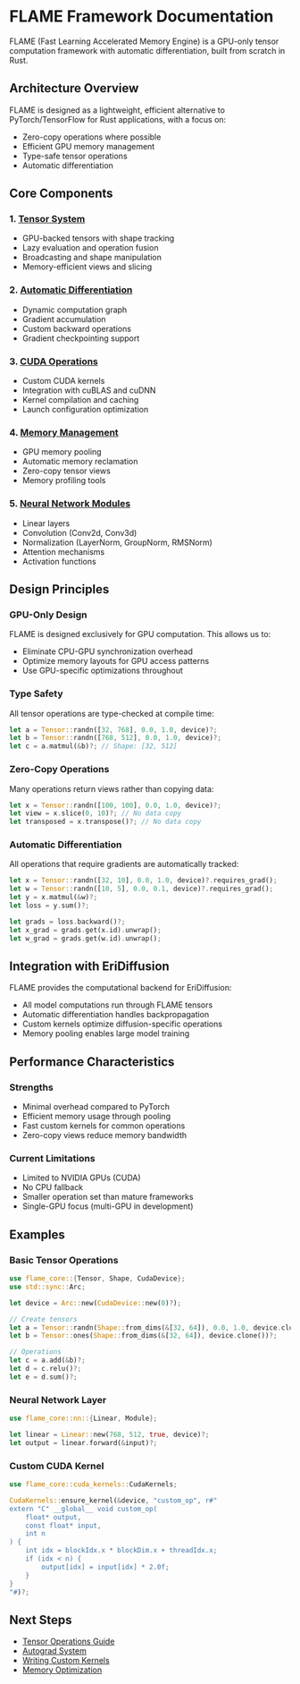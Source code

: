 # FLAME Framework Documentation

FLAME (Fast Learning Accelerated Memory Engine) is a GPU-only tensor computation framework with automatic differentiation, built from scratch in Rust.

## Architecture Overview

FLAME is designed as a lightweight, efficient alternative to PyTorch/TensorFlow for Rust applications, with a focus on:
- Zero-copy operations where possible
- Efficient GPU memory management
- Type-safe tensor operations
- Automatic differentiation

## Core Components

### 1. [Tensor System](./tensor.md)
- GPU-backed tensors with shape tracking
- Lazy evaluation and operation fusion
- Broadcasting and shape manipulation
- Memory-efficient views and slicing

### 2. [Automatic Differentiation](./autograd.md)
- Dynamic computation graph
- Gradient accumulation
- Custom backward operations
- Gradient checkpointing support

### 3. [CUDA Operations](./cuda-ops.md)
- Custom CUDA kernels
- Integration with cuBLAS and cuDNN
- Kernel compilation and caching
- Launch configuration optimization

### 4. [Memory Management](./memory.md)
- GPU memory pooling
- Automatic memory reclamation
- Zero-copy tensor views
- Memory profiling tools

### 5. [Neural Network Modules](./nn-modules.md)
- Linear layers
- Convolution (Conv2d, Conv3d)
- Normalization (LayerNorm, GroupNorm, RMSNorm)
- Attention mechanisms
- Activation functions

## Design Principles

### GPU-Only Design
FLAME is designed exclusively for GPU computation. This allows us to:
- Eliminate CPU-GPU synchronization overhead
- Optimize memory layouts for GPU access patterns
- Use GPU-specific optimizations throughout

### Type Safety
All tensor operations are type-checked at compile time:
```rust
let a = Tensor::randn([32, 768], 0.0, 1.0, device)?;
let b = Tensor::randn([768, 512], 0.0, 1.0, device)?;
let c = a.matmul(&b)?; // Shape: [32, 512]
```

### Zero-Copy Operations
Many operations return views rather than copying data:
```rust
let x = Tensor::randn([100, 100], 0.0, 1.0, device)?;
let view = x.slice(0, 10)?; // No data copy
let transposed = x.transpose()?; // No data copy
```

### Automatic Differentiation
All operations that require gradients are automatically tracked:
```rust
let x = Tensor::randn([32, 10], 0.0, 1.0, device)?.requires_grad();
let w = Tensor::randn([10, 5], 0.0, 0.1, device)?.requires_grad();
let y = x.matmul(&w)?;
let loss = y.sum()?;

let grads = loss.backward()?;
let x_grad = grads.get(x.id).unwrap();
let w_grad = grads.get(w.id).unwrap();
```

## Integration with EriDiffusion

FLAME provides the computational backend for EriDiffusion:
- All model computations run through FLAME tensors
- Automatic differentiation handles backpropagation
- Custom kernels optimize diffusion-specific operations
- Memory pooling enables large model training

## Performance Characteristics

### Strengths
- Minimal overhead compared to PyTorch
- Efficient memory usage through pooling
- Fast custom kernels for common operations
- Zero-copy views reduce memory bandwidth

### Current Limitations
- Limited to NVIDIA GPUs (CUDA)
- No CPU fallback
- Smaller operation set than mature frameworks
- Single-GPU focus (multi-GPU in development)

## Examples

### Basic Tensor Operations
```rust
use flame_core::{Tensor, Shape, CudaDevice};
use std::sync::Arc;

let device = Arc::new(CudaDevice::new(0)?);

// Create tensors
let a = Tensor::randn(Shape::from_dims(&[32, 64]), 0.0, 1.0, device.clone())?;
let b = Tensor::ones(Shape::from_dims(&[32, 64]), device.clone())?;

// Operations
let c = a.add(&b)?;
let d = c.relu()?;
let e = d.sum()?;
```

### Neural Network Layer
```rust
use flame_core::nn::{Linear, Module};

let linear = Linear::new(768, 512, true, device)?;
let output = linear.forward(&input)?;
```

### Custom CUDA Kernel
```rust
use flame_core::cuda_kernels::CudaKernels;

CudaKernels::ensure_kernel(&device, "custom_op", r#"
extern "C" __global__ void custom_op(
    float* output,
    const float* input,
    int n
) {
    int idx = blockIdx.x * blockDim.x + threadIdx.x;
    if (idx < n) {
        output[idx] = input[idx] * 2.0f;
    }
}
"#)?;
```

## Next Steps

- [Tensor Operations Guide](./tensor.md)
- [Autograd System](./autograd.md)
- [Writing Custom Kernels](./cuda-ops.md)
- [Memory Optimization](./memory.md)